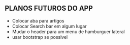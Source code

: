 ## PLANOS FUTUROS DO APP 

- Colocar aba para artigos
- Colocar Search bar em algum lugar
- Mudar o header para um menu de hamburguer lateral 
- usar bootstrap se possivel
